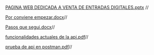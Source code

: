 
[PAGINA WEB DEDICADA A VENTA DE ENTRADAS DIGITALES.pptx](https://github.com/user-attachments/files/19781539/PAGINA.WEB.DEDICADA.A.VENTA.DE.ENTRADAS.DIGITALES.pptx) //

[Por  conviene empezar.docx](https://github.com/user-attachments/files/19781540/Por.conviene.empezar.docx)//

[Pasos que segui.docx](https://github.com/user-attachments/files/19781543/Pasos.que.segui.docx)//

[funcionalidades actuales de la api.pdf](https://github.com/user-attachments/files/19782168/funcionalidades.actuales.de.la.api.pdf)//

[prueba de api en postman.pdf](https://github.com/user-attachments/files/19782169/prueba.de.api.en.postman.pdf)//
